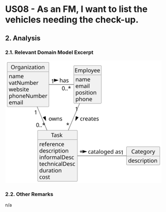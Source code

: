 # US08 -  As an FM, I want to list the vehicles needing the check-up. 

## 2. Analysis

### 2.1. Relevant Domain Model Excerpt 

![Domain Model](svg/us006-domain-model.svg)

### 2.2. Other Remarks

n/a